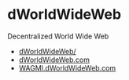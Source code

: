 # dWorldWideWeb
Decentralized World Wide Web

- [dWorldWideWeb/](http://official.dworldwideweb.hns.to/)
- [dWorldWideWeb.com](https://dworldwideweb.com/)
- [WAGMI.dWorldWideWeb.com](https://wagmi.dworldwideweb.com/)
